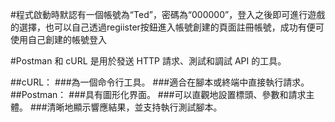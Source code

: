 #程式啟動時默認有一個帳號為“Ted”，密碼為“000000”，登入之後即可進行遊戲的選擇，也可以自己透過regiister按鈕進入帳號創建的頁面註冊帳號，成功有便可使用自己創建的帳號登入


#Postman 和 cURL 是用於發送 HTTP 請求、測試和調試 API 的工具。

##cURL：
###為一個命令行工具。
###適合在腳本或終端中直接執行請求。
##Postman：
###具有圖形化界面。
###可以直觀地設置標頭、參數和請求主體。
###清晰地顯示響應結果，並支持執行測試腳本。
